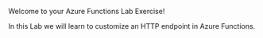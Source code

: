 Welcome to your Azure Functions Lab Exercise!

In this Lab we will learn to customize an HTTP endpoint in Azure Functions.